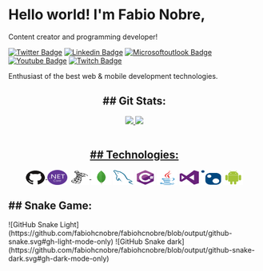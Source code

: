 # Hello world! I'm Fabio Nobre, 
Content creator and programming developer!

[![Twitter Badge](https://img.shields.io/badge/-@fabiohcnobre-FFFF00?style=flat-square&labelColor=FFFF00&logo=twitter&logoColor=black&link=https://twitter.com/fabiohcnobre)](https://twitter.com/fabiohcnobre) 
[![Linkedin Badge](https://img.shields.io/badge/-fabiohcnobre-FFFF00?style=flat-square&logo=Linkedin&logoColor=black&link=https://www.linkedin.com/in/diego-schell-fernandes/)](https://www.linkedin.com/in/fabiohcnobre/) 
[![Microsoftoutlook Badge](https://img.shields.io/badge/-fabiohcnobre@hotmail.com-0511F2?style=flat-square&logo=Microsoftoutlook&logoColor=white&link=mailto:fabiohcnobre@hotmail.com)](mailto:fabiohcnobre@hotmail.com)
[![Youtube Badge](https://img.shields.io/badge/-youtube/fabiohcnobre-FF0D0D?style=flat-square&logo=Youtube&logoColor=white&link=fabiohcnobre)](https://www.youtube.com/fabiohcnobre)
[![Twitch Badge](https://img.shields.io/badge/-Twitch/fabiohcnobre-0DF205?style=flat-square&logo=Twitch&logoColor=white&link=fabiohcnobre)](https://www.twitch.com/fabiohcnobre)

Enthusiast of the best web & mobile development technologies.

<div align="center">
 <h2>## Git Stats: </h2>
  <a href="https://github.com/fabiohcnobre">
  <img height="150em" src="https://github-readme-stats.vercel.app/api?username=fabiohcnobre&show_icons=true&theme=dracula&include_all_commits=true&count_private=true"/>
  <img height="130em" src="https://github-readme-stats.vercel.app/api/top-langs/?username=fabiohcnobre&layout=compact&langs_count=7&theme=dracula"/>
</div>

<div align="center"><br>
  <h2>## Technologies: </h2>
	<a href="https://github.com" ><img align="center" alt="Fabio-github" height="30" width="40" fill="#5A45FF" src="https://raw.githubusercontent.com/devicons/devicon/master/icons/github/github-original.svg"> </a>
	<a href="https://dotnet.microsoft.com/pt-br/download" > <img align="center" alt="Fabio-dotnetcore" height="30" width="40" src="https://raw.githubusercontent.com/devicons/devicon/master/icons/dotnetcore/dotnetcore-original.svg"></a>
	<a href="https://www.microsoft.com/pt-br/sql-server" > <img align="center" alt="Fabio-microsoftsqlserver" height="30" width="40" src="https://raw.githubusercontent.com/devicons/devicon/master/icons/microsoftsqlserver/microsoftsqlserver-plain.svg"> </a>
	<a href="https://www.mongodb.com/" ><img align="center" alt="Fabio-mongodb" height="30" width="40" src="https://raw.githubusercontent.com/devicons/devicon/master/icons/mongodb/mongodb-original.svg"></a>
	<a href="https://mysql.com" ><img align="center" alt="Fabio-mysql" height="30" width="40" src="https://raw.githubusercontent.com/devicons/devicon/master/icons/mysql/mysql-original.svg"></a>
	<a href="https://learn.microsoft.com/pt-br/dotnet/csharp/" ><img align="center" alt="Fabio-csharp" height="30" width="40" src="https://raw.githubusercontent.com/devicons/devicon/master/icons/csharp/csharp-original.svg"></a>
	<a href="https://www.java.com/" ><img align="center" alt="Fabio-java" height="30" width="40" src="https://raw.githubusercontent.com/devicons/devicon/master/icons/java/java-original.svg"></a>
	<a href="https://visualstudio.microsoft.com/" ><img align="center" alt="Fabio-visualstudio" height="30" width="40" src="https://raw.githubusercontent.com/devicons/devicon/master/icons/visualstudio/visualstudio-plain.svg"></a>
	<a href="https://www.nuget.org/" ><img align="center" alt="Fabio-nuget" height="30" width="40" src="https://raw.githubusercontent.com/devicons/devicon/master/icons/nuget/nuget-original.svg"></a>
	<a href="https://www.android.com/intl/pt-BR_br/" ><img align="center" alt="Fabio-android" height="30" width="40" src="https://raw.githubusercontent.com/devicons/devicon/master/icons/android/android-original.svg"></a>
</div>

  <h2>## Snake Game: </h2>
	![GitHub Snake Light](https://github.com/fabiohcnobre/fabiohcnobre/blob/output/github-snake.svg#gh-light-mode-only)
	![GitHub Snake dark](https://github.com/fabiohcnobre/fabiohcnobre/blob/output/github-snake-dark.svg#gh-dark-mode-only)
<!--
**fabiohcnobre/fabiohcnobre** is a ✨ _special_ ✨ repository because its `README.md` (this file) appears on your GitHub profile.

Here are some ideas to get you started:

- 🔭 I’m currently working on ...
- 🌱 I’m currently learning ...
- 👯 I’m looking to collaborate on ...
- 🤔 I’m looking for help with ...
- 💬 Ask me about ...
- 📫 How to reach me: ...
- 😄 Pronouns: ...
- ⚡ Fun fact: ...
-->
